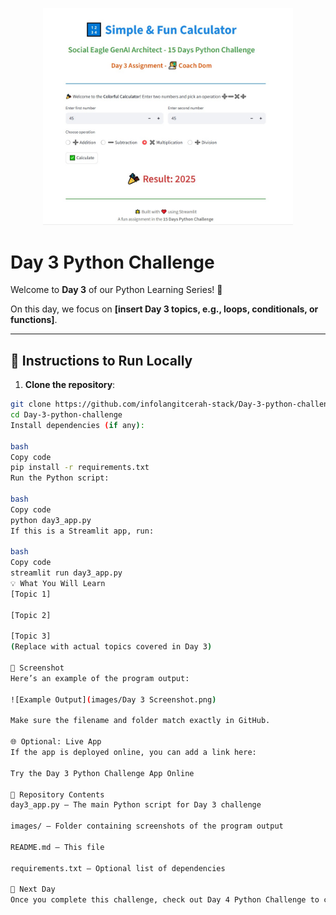 <p align="center">
  <img src="images/Day 3 screenshot.jpeg" alt="My Image" width="400"/>
</p>

# Day 3 Python Challenge

Welcome to **Day 3** of our Python Learning Series! 🎉

On this day, we focus on **[insert Day 3 topics, e.g., loops, conditionals, or functions]**.

---

## 📝 Instructions to Run Locally

1. **Clone the repository**:

```bash
git clone https://github.com/infolangitcerah-stack/Day-3-python-challenge.git
cd Day-3-python-challenge
Install dependencies (if any):

bash
Copy code
pip install -r requirements.txt
Run the Python script:

bash
Copy code
python day3_app.py
If this is a Streamlit app, run:

bash
Copy code
streamlit run day3_app.py
💡 What You Will Learn
[Topic 1]

[Topic 2]

[Topic 3]
(Replace with actual topics covered in Day 3)

📸 Screenshot
Here’s an example of the program output:

![Example Output](images/Day 3 Screenshot.png)

Make sure the filename and folder match exactly in GitHub.

🌐 Optional: Live App
If the app is deployed online, you can add a link here:

Try the Day 3 Python Challenge App Online

📂 Repository Contents
day3_app.py – The main Python script for Day 3 challenge

images/ – Folder containing screenshots of the program output

README.md – This file

requirements.txt – Optional list of dependencies

🔗 Next Day
Once you complete this challenge, check out Day 4 Python Challenge to continue your Python journey!

